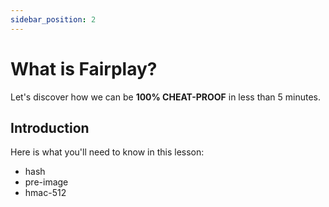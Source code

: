 ```yaml
---
sidebar_position: 2
---
```


# What is Fairplay?

Let's discover how we can be **100% CHEAT-PROOF** in less than 5 minutes.

## Introduction

Here is what you'll need to know in this lesson:
- hash
- pre-image
- hmac-512
